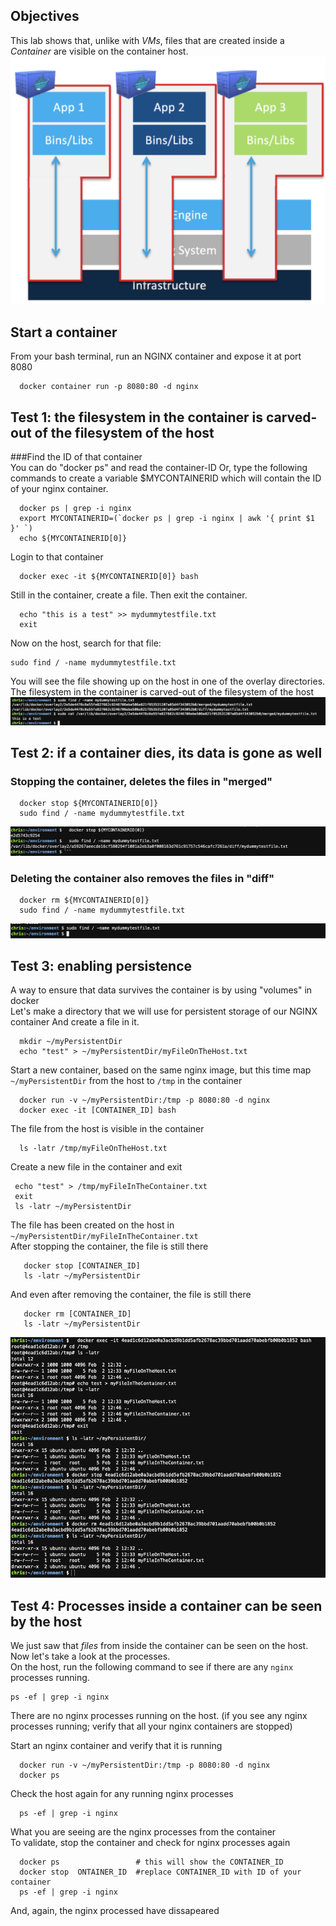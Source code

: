 ## Objectives
This lab shows that, unlike with _VMs_, files that are created inside a _Container_ are visible on the container host.  
![containersDoNotContain](images/containersDoNotContain.png)  

## Start a container
From your bash terminal, run an NGINX container and expose it at port 8080
```shell
  docker container run -p 8080:80 -d nginx 
```
 
## Test 1: the filesystem in the container is carved-out of the filesystem of the host
###Find the ID of that container  
You can do "docker ps" and read the container-ID
Or, type the following commands to create a variable $MYCONTAINERID which will contain the ID of your nginx container.
```shell
  docker ps | grep -i nginx
  export MYCONTAINERID=(`docker ps | grep -i nginx | awk '{ print $1 }' `)
  echo ${MYCONTAINERID[0]}    
```

Login to that container  
```shell
  docker exec -it ${MYCONTAINERID[0]} bash
```
 
Still in the container, create a file.  Then exit the container.
```shell
  echo "this is a test" >> mydummytestfile.txt
  exit
```

Now on the host, search for that file:
```shell
sudo find / -name mydummytestfile.txt
```
 
You will see the file showing up on the host in one of the overlay directories.  The filesystem in the container is carved-out of the filesystem of the host  
![fileFromContainerIsOnHost](images/fileFromContainerIsOnHost.png)

## Test 2: if a container dies, its data is gone as well

### Stopping the container, deletes the files in "merged"
```shell
  docker stop ${MYCONTAINERID[0]} 
  sudo find / -name mydummytestfile.txt
```
![dockerStopSudoFind](images/dockerStopSudoFind.png)

### Deleting the container also removes the files in "diff"
```shell
  docker rm ${MYCONTAINERID[0]} 
  sudo find / -name mydummytestfile.txt
```
![dockerRmSudoFind](images/dockerRmSudoFind.png)

## Test 3: enabling persistence
A way to ensure that data survives the container is by using "volumes" in docker  
Let's make a directory that we will use for persistent storage of our NGINX container
And create a file in it.

```shell
  mkdir ~/myPersistentDir
  echo "test" > ~/myPersistentDir/myFileOnTheHost.txt
```
  Start a new container, based on the same nginx image, but this time map `~/myPersistentDir` from the host to `/tmp` in the container
```shell
  docker run -v ~/myPersistentDir:/tmp -p 8080:80 -d nginx 
  docker exec -it [CONTAINER_ID] bash
```
  The file from the host is visible in the container

```shell
  ls -latr /tmp/myFileOnTheHost.txt  
```     
  Create a new file in the container and exit
 ```shell
  echo "test" > /tmp/myFileInTheContainer.txt
  exit
  ls -latr ~/myPersistentDir
```
The file has been created on the host in `~/myPersistentDir/myFileInTheContainer.txt`  
After stopping the container, the file is still there
 ```shell
    docker stop [CONTAINER_ID]
    ls -latr ~/myPersistentDir
 ```
And even after removing the container, the file is still there
 ```shell
    docker rm [CONTAINER_ID]
    ls -latr ~/myPersistentDir
 ```

![dockerVolumes](images/dockerVolumes.png)

## Test 4: Processes inside a container can be seen by the host
We just saw that _files_ from inside the container can be seen on the host.  Now let's take a look at the processes.  
On the host, run the following command to see if there are any `nginx` processes running. 
```
ps -ef | grep -i nginx
```
There are no nginx processes running on the host.  (if you see any nginx processes running; verify that all your nginx containers are stopped)  

Start an nginx container and verify that it is running
```shell
  docker run -v ~/myPersistentDir:/tmp -p 8080:80 -d nginx 
  docker ps
```
Check the host again for any running nginx processes
```
  ps -ef | grep -i nginx
```
What you are seeing are the nginx processes from the container  
To validate, stop the container and check for nginx processes again  
```
  docker ps                 # this will show the CONTAINER_ID
  docker stop  ONTAINER_ID  #replace CONTAINER_ID with ID of your container
  ps -ef | grep -i nginx    
```
And, again, the nginx processed have dissapeared 



